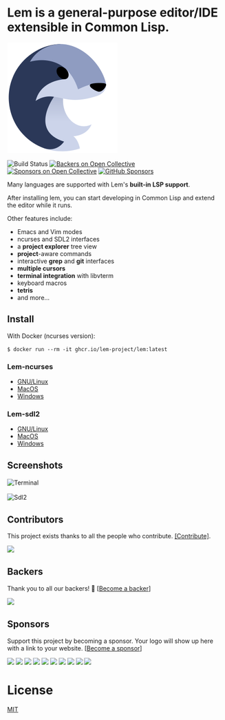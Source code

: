 # Lem is a general-purpose editor/IDE extensible in Common Lisp.

![](https://raw.githubusercontent.com/Shinmera/lem-icon/gh-pages/icon-blue.svg)

![Build Status](https://github.com/lem-project/lem/workflows/CI/badge.svg)
[![Backers on Open Collective](https://opencollective.com/lem/backers/badge.svg)](#backers) [![Sponsors on Open Collective](https://opencollective.com/lem/sponsors/badge.svg)](#sponsors)
[![GitHub Sponsors](https://img.shields.io/badge/-Sponsor-fafbfc?logo=GitHub-Sponsors)](https://github.com/sponsors/cxxxr)

Many languages are supported with Lem's **built-in LSP support**.

After installing lem, you can start developing in Common Lisp and extend the editor while it runs.

Other features include:

- Emacs and Vim modes
- ncurses and SDL2 interfaces
- a **project explorer** tree view
- **project**-aware commands
- interactive **grep** and **git** interfaces
- **multiple cursors**
- **terminal integration** with libvterm
- keyboard macros
- **tetris**
- and more…

## Install

With Docker (ncurses version):

    $ docker run --rm -it ghcr.io/lem-project/lem:latest

### Lem-ncurses
- [GNU/Linux](https://lem-project.github.io/installation/ncurses/linux/)
- [MacOS](https://lem-project.github.io/installation/ncurses/macos/)
- [Windows](https://lem-project.github.io/installation/ncurses/windows/)

### Lem-sdl2
- [GNU/Linux](https://lem-project.github.io//installation/sdl2/linux/)
- [MacOS](https://lem-project.github.io//installation/sdl2/macos/)
- [Windows](https://lem-project.github.io//installation/sdl2/windows/)


## Screenshots
![Terminal](screenshots/terminal.png)　　

![Sdl2](screenshots/sdl2.png)　　

## Contributors

This project exists thanks to all the people who contribute. [[Contribute]](CONTRIBUTING.md).

<a href="https://github.com/lem-project/lem/graphs/contributors">
  <img src="https://contrib.rocks/image?repo=lem-project/lem&max=24" />
</a>

## Backers

Thank you to all our backers! 🙏 [[Become a backer](https://opencollective.com/lem#backer)]

<a href="https://opencollective.com/lem#backers" target="_blank"><img src="https://opencollective.com/lem/backers.svg?width=890"></a>


## Sponsors

Support this project by becoming a sponsor. Your logo will show up here with a link to your website. [[Become a sponsor](https://opencollective.com/lem#sponsor)]

<a href="https://opencollective.com/lem/sponsor/0/website" target="_blank"><img src="https://opencollective.com/lem/sponsor/0/avatar.svg"></a>
<a href="https://opencollective.com/lem/sponsor/1/website" target="_blank"><img src="https://opencollective.com/lem/sponsor/1/avatar.svg"></a>
<a href="https://opencollective.com/lem/sponsor/2/website" target="_blank"><img src="https://opencollective.com/lem/sponsor/2/avatar.svg"></a>
<a href="https://opencollective.com/lem/sponsor/3/website" target="_blank"><img src="https://opencollective.com/lem/sponsor/3/avatar.svg"></a>
<a href="https://opencollective.com/lem/sponsor/4/website" target="_blank"><img src="https://opencollective.com/lem/sponsor/4/avatar.svg"></a>
<a href="https://opencollective.com/lem/sponsor/5/website" target="_blank"><img src="https://opencollective.com/lem/sponsor/5/avatar.svg"></a>
<a href="https://opencollective.com/lem/sponsor/6/website" target="_blank"><img src="https://opencollective.com/lem/sponsor/6/avatar.svg"></a>
<a href="https://opencollective.com/lem/sponsor/7/website" target="_blank"><img src="https://opencollective.com/lem/sponsor/7/avatar.svg"></a>
<a href="https://opencollective.com/lem/sponsor/8/website" target="_blank"><img src="https://opencollective.com/lem/sponsor/8/avatar.svg"></a>
<a href="https://opencollective.com/lem/sponsor/9/website" target="_blank"><img src="https://opencollective.com/lem/sponsor/9/avatar.svg"></a>



# License
[MIT](https://github.com/lem-project/lem/blob/master/LICENCE)
